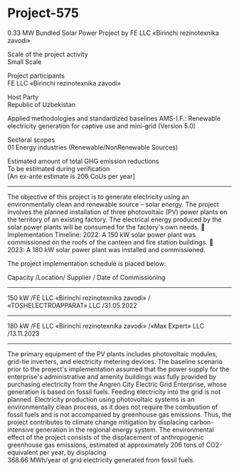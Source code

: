 # Project-575
0.33 MW Bundled Solar Power Project by FE LLC «Birinchi rezinotexnika zavodi»

Scale of the project activity  
Small Scale 

Project participants  
FE LLC «Birinchi rezinotexnika zavodi» 

Host Party  
Republic of Uzbekistan 

Applied methodologies and standardized baselines  AMS-I.F.: Renewable electricity generation for 
captive use and mini-grid (Version 5.0) 

Sectoral scopes  
01 Energy industries (Renewable/NonRenewable 
Sources)  

Estimated amount of total GHG emission 
reductions  
To be estimated during verification  
[An ex-ante estimate is 206 CoUs per year]
_________________
The objective of this project is to generate electricity using an environmentally clean and renewable 
source – solar energy. The project involves the planned installation of three photovoltaic (PV) 
power plants on the territory of an existing factory. The electrical energy produced by the solar 
power plants will be consumed for the factory's own needs. 
 
Implementation Timeline: 
2022: A 150 kW solar power plant was commissioned on the roofs of the canteen and fire 
station buildings. 
 
2023: A 180 kW solar power plant was installed and commissioned. 

The project implementation schedule is placed below:

Capacity /Location/ Supplier / Date of Commissioning 
__________
150 kW /FE LLC «Birinchi rezinotexnika zavodi» / «TOSHELECTROAPPARAT» LLC /31.05.2022 
__________
180 kW /FE LLC «Birinchi rezinotexnika zavodi» /«Max Expert» LLC /13.11.2023 

____________
The primary equipment of the PV plants includes photovoltaic modules, grid-tie inverters, and 
electricity metering devices. 
The baseline scenario prior to the project's implementation assumed that the power supply for the 
enterprise's administrative and amenity buildings was fully provided by purchasing electricity from 
the Angren City Electric Grid Enterprise, whose generation is based on fossil fuels. 
Feeding electricity into the grid is not planned. 
Electricity production using photovoltaic systems is an environmentally clean process, as it does not 
require the combustion of fossil fuels and is not accompanied by greenhouse gas emissions. Thus, 
the project contributes to climate change mitigation by displacing carbon-intensive generation in the 
regional energy system. 
The environmental effect of the project consists of the displacement of anthropogenic greenhouse 
gas emissions, estimated at approximately 206 tons of CO2-equivalent per year, by displacing  
368.66  MWh/year of grid electricity generated from fossil fuels. 
